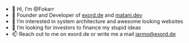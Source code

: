 - 👋 Hi, I’m @Fokarr
- 🤖 Founder and Developer of [exord.de](https://exord.de) and [matani.dev](https://matani.dev)
- 👀 I’m interested in system architecture and awesome looking websites
- 💞️ I’m looking for investors to finance my stupid ideas
- 📫 Reach out to me on exord.de or write me a mail jarmo@exord.de



<!---
Fokarr/Fokarr is a ✨ special ✨ repository because its `README.md` (this file) appears on your GitHub profile.
You can click the Preview link to take a look at your changes.
--->

